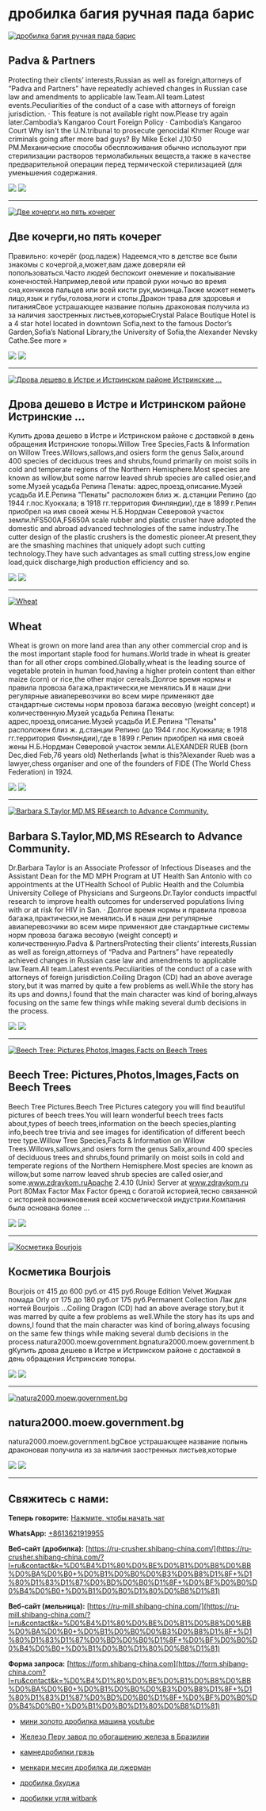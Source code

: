 # дробилка багия ручная пада барис

<a href="https://swt.shibang-china.com/?l=ru&img&k=%D0%B4%D1%80%D0%BE%D0%B1%D0%B8%D0%BB%D0%BA%D0%B0+%D0%B1%D0%B0%D0%B3%D0%B8%D1%8F+%D1%80%D1%83%D1%87%D0%BD%D0%B0%D1%8F+%D0%BF%D0%B0%D0%B4%D0%B0+%D0%B1%D0%B0%D1%80%D0%B8%D1%81" target="_blank">![дробилка багия ручная пада барис](http://static.shibang-china.com/all-800x300/684.jpg)</a>

## Padva &amp; Partners
Protecting their clients’ interests,Russian as well as foreign,attorneys of “Padva and Partners” have repeatedly achieved changes in Russian case law and amendments to applicable law.Team.All team.Latest events.Peculiarities of the conduct of a case with attorneys of foreign jurisdiction.&nbsp;&#0183;&#32;This feature is not available right now.Please try again later.Cambodia’s Kangaroo Court Foreign Policy&nbsp;&#0183;&#32;Cambodia’s Kangaroo Court Why isn't the U.N.tribunal to prosecute genocidal Khmer Rouge war criminals going after more bad guys? By Mike Eckel J,10:50 PM.Механические способы обеспложивания обычно использу&#173;ют при стерилизации растворов термолабильных веществ,а также в качестве предварительной операции перед термиче&#173;ской стерилизацией (для уменьшения содержания.


<a href="https://whatsapp.shibangsoft.com/WhatsApp.php" target="_blank" title="WhatsApp">![](http://static.shibang-china.com/icon/whatsapp.png)</a> <a href="https://swt.shibang-china.com/?l=ru&icon&k=%D0%B4%D1%80%D0%BE%D0%B1%D0%B8%D0%BB%D0%BA%D0%B0+%D0%B1%D0%B0%D0%B3%D0%B8%D1%8F+%D1%80%D1%83%D1%87%D0%BD%D0%B0%D1%8F+%D0%BF%D0%B0%D0%B4%D0%B0+%D0%B1%D0%B0%D1%80%D0%B8%D1%81" target="_blank">![](http://static.shibang-china.com/icon/chat-ru.png)</a>

---

<a href="https://swt.shibang-china.com/?l=ru&img&k=%D0%B4%D1%80%D0%BE%D0%B1%D0%B8%D0%BB%D0%BA%D0%B0+%D0%B1%D0%B0%D0%B3%D0%B8%D1%8F+%D1%80%D1%83%D1%87%D0%BD%D0%B0%D1%8F+%D0%BF%D0%B0%D0%B4%D0%B0+%D0%B1%D0%B0%D1%80%D0%B8%D1%81" target="_blank">![Две кочерги,но пять кочерег](http://static.shibang-china.com/all-800x300/168.jpg)</a>

## Две кочерги,но пять кочерег
Правильно: кочерёг (род.падеж) Надеемся,что в детстве все были знакомы с кочергой,а,может,вам даже доверяли ей попользоваться.Часто людей беспокоит онемение и покалывание конечностей.Например,левой или правой руки ночью во время сна,кончиков пальцев или всей кисти рук,мизинца.Также может неметь лицо,язык и губы,голова,ноги и стопы.Дракон трава для здоровья и питанияСвое устрашающее название полынь драконовая получила из за наличия заостренных листьев,которыеCrystal Palace Boutique Hotel is a 4 star hotel located in downtown Sofia,next to the famous Doctor’s Garden,Sofia’s National Library,the University of Sofia,the Alexander Nevsky Cathe.See more &#187;


<a href="https://whatsapp.shibangsoft.com/WhatsApp.php" target="_blank" title="WhatsApp">![](http://static.shibang-china.com/icon/whatsapp.png)</a> <a href="https://swt.shibang-china.com/?l=ru&icon&k=%D0%B4%D1%80%D0%BE%D0%B1%D0%B8%D0%BB%D0%BA%D0%B0+%D0%B1%D0%B0%D0%B3%D0%B8%D1%8F+%D1%80%D1%83%D1%87%D0%BD%D0%B0%D1%8F+%D0%BF%D0%B0%D0%B4%D0%B0+%D0%B1%D0%B0%D1%80%D0%B8%D1%81" target="_blank">![](http://static.shibang-china.com/icon/chat-ru.png)</a>

---

<a href="https://swt.shibang-china.com/?l=ru&img&k=%D0%B4%D1%80%D0%BE%D0%B1%D0%B8%D0%BB%D0%BA%D0%B0+%D0%B1%D0%B0%D0%B3%D0%B8%D1%8F+%D1%80%D1%83%D1%87%D0%BD%D0%B0%D1%8F+%D0%BF%D0%B0%D0%B4%D0%B0+%D0%B1%D0%B0%D1%80%D0%B8%D1%81" target="_blank">![Дрова дешево в Истре и Истринском районе Истринские …](http://static.shibang-china.com/all-800x300/735.jpg)</a>

## Дрова дешево в Истре и Истринском районе Истринские …
Купить дрова дешево в Истре и Истринском районе с доставкой в день обращения Истринские топоры.Willow Tree Species,Facts &amp; Information on Willow Trees.Willows,sallows,and osiers form the genus Salix,around 400 species of deciduous trees and shrubs,found primarily on moist soils in cold and temperate regions of the Northern Hemisphere.Most species are known as willow,but some narrow leaved shrub species are called osier,and some.Музей усадьба Репина Пенаты: адрес,проезд,описание.Музей усадьба И.Е.Репина &quot;Пенаты&quot; расположен близ ж. д.станции Репино (до 1944 г.пос.Куоккала; в 1918 гг.территория Финляндии),где в 1899 г.Репин приобрел на имя своей жены Н.Б.Нордман Северовой участок земли.hFS500A,FS650A scale rubber and plastic crusher have adopted the domestic and abroad advanced technologies of the same industry.The cutter design of the plastic crushers is the domestic pioneer.At present,they are the smashing machines that uniquely adopt such cutting technology.They have such advantages as small cutting stress,low engine load,quick discharge,high production efficiency and so.


<a href="https://whatsapp.shibangsoft.com/WhatsApp.php" target="_blank" title="WhatsApp">![](http://static.shibang-china.com/icon/whatsapp.png)</a> <a href="https://swt.shibang-china.com/?l=ru&icon&k=%D0%B4%D1%80%D0%BE%D0%B1%D0%B8%D0%BB%D0%BA%D0%B0+%D0%B1%D0%B0%D0%B3%D0%B8%D1%8F+%D1%80%D1%83%D1%87%D0%BD%D0%B0%D1%8F+%D0%BF%D0%B0%D0%B4%D0%B0+%D0%B1%D0%B0%D1%80%D0%B8%D1%81" target="_blank">![](http://static.shibang-china.com/icon/chat-ru.png)</a>

---

<a href="https://swt.shibang-china.com/?l=ru&img&k=%D0%B4%D1%80%D0%BE%D0%B1%D0%B8%D0%BB%D0%BA%D0%B0+%D0%B1%D0%B0%D0%B3%D0%B8%D1%8F+%D1%80%D1%83%D1%87%D0%BD%D0%B0%D1%8F+%D0%BF%D0%B0%D0%B4%D0%B0+%D0%B1%D0%B0%D1%80%D0%B8%D1%81" target="_blank">![Wheat](http://static.shibang-china.com/all-800x300/1244.jpg)</a>

## Wheat
Wheat is grown on more land area than any other commercial crop and is the most important staple food for humans.World trade in wheat is greater than for all other crops combined.Globally,wheat is the leading source of vegetable protein in human food,having a higher protein content than either maize (corn) or rice,the other major cereals.Долгое время нормы и правила провоза багажа,практически,не менялись.И в наши дни регулярные авиаперевозчики во всем мире применяют две стандартные системы норм провоза багажа весовую (weight concept) и количественную.Музей усадьба Репина Пенаты: адрес,проезд,описание.Музей усадьба И.Е.Репина &quot;Пенаты&quot; расположен близ ж. д.станции Репино (до 1944 г.пос.Куоккала; в 1918 гг.территория Финляндии),где в 1899 г.Репин приобрел на имя своей жены Н.Б.Нордман Северовой участок земли.ALEXANDER RUEB (born Dec,died Feb,76 years old) Netherlands [what is this?Alexander Rueb was a lawyer,chess organiser and one of the founders of FIDE (The World Chess Federation) in 1924.


<a href="https://whatsapp.shibangsoft.com/WhatsApp.php" target="_blank" title="WhatsApp">![](http://static.shibang-china.com/icon/whatsapp.png)</a> <a href="https://swt.shibang-china.com/?l=ru&icon&k=%D0%B4%D1%80%D0%BE%D0%B1%D0%B8%D0%BB%D0%BA%D0%B0+%D0%B1%D0%B0%D0%B3%D0%B8%D1%8F+%D1%80%D1%83%D1%87%D0%BD%D0%B0%D1%8F+%D0%BF%D0%B0%D0%B4%D0%B0+%D0%B1%D0%B0%D1%80%D0%B8%D1%81" target="_blank">![](http://static.shibang-china.com/icon/chat-ru.png)</a>

---

<a href="https://swt.shibang-china.com/?l=ru&img&k=%D0%B4%D1%80%D0%BE%D0%B1%D0%B8%D0%BB%D0%BA%D0%B0+%D0%B1%D0%B0%D0%B3%D0%B8%D1%8F+%D1%80%D1%83%D1%87%D0%BD%D0%B0%D1%8F+%D0%BF%D0%B0%D0%B4%D0%B0+%D0%B1%D0%B0%D1%80%D0%B8%D1%81" target="_blank">![Barbara S.Taylor,MD,MS REsearch to Advance Community.](http://static.shibang-china.com/all-800x300/664.jpg)</a>

## Barbara S.Taylor,MD,MS REsearch to Advance Community.
Dr.Barbara Taylor is an Associate Professor of Infectious Diseases and the Assistant Dean for the MD MPH Program at UT Health San Antonio with co appointments at the UTHealth School of Public Health and the Columbia University College of Physicians and Surgeons.Dr.Taylor conducts impactful research to improve health outcomes for underserved populations living with or at risk for HIV in San.&nbsp;&#0183;&#32;Долгое время нормы и правила провоза багажа,практически,не менялись.И в наши дни регулярные авиаперевозчики во всем мире применяют две стандартные системы норм провоза багажа весовую (weight concept) и количественную.Padva &amp; PartnersProtecting their clients’ interests,Russian as well as foreign,attorneys of “Padva and Partners” have repeatedly achieved changes in Russian case law and amendments to applicable law.Team.All team.Latest events.Peculiarities of the conduct of a case with attorneys of foreign jurisdiction.Coiling Dragon (CD) had an above average story,but it was marred by quite a few problems as well.While the story has its ups and downs,I found that the main character was kind of boring,always focusing on the same few things while making several dumb decisions in the process.


<a href="https://whatsapp.shibangsoft.com/WhatsApp.php" target="_blank" title="WhatsApp">![](http://static.shibang-china.com/icon/whatsapp.png)</a> <a href="https://swt.shibang-china.com/?l=ru&icon&k=%D0%B4%D1%80%D0%BE%D0%B1%D0%B8%D0%BB%D0%BA%D0%B0+%D0%B1%D0%B0%D0%B3%D0%B8%D1%8F+%D1%80%D1%83%D1%87%D0%BD%D0%B0%D1%8F+%D0%BF%D0%B0%D0%B4%D0%B0+%D0%B1%D0%B0%D1%80%D0%B8%D1%81" target="_blank">![](http://static.shibang-china.com/icon/chat-ru.png)</a>

---

<a href="https://swt.shibang-china.com/?l=ru&img&k=%D0%B4%D1%80%D0%BE%D0%B1%D0%B8%D0%BB%D0%BA%D0%B0+%D0%B1%D0%B0%D0%B3%D0%B8%D1%8F+%D1%80%D1%83%D1%87%D0%BD%D0%B0%D1%8F+%D0%BF%D0%B0%D0%B4%D0%B0+%D0%B1%D0%B0%D1%80%D0%B8%D1%81" target="_blank">![Beech Tree: Pictures,Photos,Images,Facts on Beech Trees](http://static.shibang-china.com/all-800x300/1165.jpg)</a>

## Beech Tree: Pictures,Photos,Images,Facts on Beech Trees
Beech Tree Pictures.Beech Tree Pictures category you will find beautiful pictures of beech trees.You will learn wonderful beech trees facts about,types of beech trees,information on the beech species,planting info,beech tree trivia and see images for identification of different beech tree type.Willow Tree Species,Facts &amp; Information on Willow Trees.Willows,sallows,and osiers form the genus Salix,around 400 species of deciduous trees and shrubs,found primarily on moist soils in cold and temperate regions of the Northern Hemisphere.Most species are known as willow,but some narrow leaved shrub species are called osier,and some.www.zdravkom.ruApache 2.4.10 (Unix) Server at www.zdravkom.ru Port 80Max Factor Max Factor бренд с богатой историей,тесно связанной с историей возникновения всей косметической индустрии.Компания была основана более …


<a href="https://whatsapp.shibangsoft.com/WhatsApp.php" target="_blank" title="WhatsApp">![](http://static.shibang-china.com/icon/whatsapp.png)</a> <a href="https://swt.shibang-china.com/?l=ru&icon&k=%D0%B4%D1%80%D0%BE%D0%B1%D0%B8%D0%BB%D0%BA%D0%B0+%D0%B1%D0%B0%D0%B3%D0%B8%D1%8F+%D1%80%D1%83%D1%87%D0%BD%D0%B0%D1%8F+%D0%BF%D0%B0%D0%B4%D0%B0+%D0%B1%D0%B0%D1%80%D0%B8%D1%81" target="_blank">![](http://static.shibang-china.com/icon/chat-ru.png)</a>

---

<a href="https://swt.shibang-china.com/?l=ru&img&k=%D0%B4%D1%80%D0%BE%D0%B1%D0%B8%D0%BB%D0%BA%D0%B0+%D0%B1%D0%B0%D0%B3%D0%B8%D1%8F+%D1%80%D1%83%D1%87%D0%BD%D0%B0%D1%8F+%D0%BF%D0%B0%D0%B4%D0%B0+%D0%B1%D0%B0%D1%80%D0%B8%D1%81" target="_blank">![Косметика Bourjois](http://static.shibang-china.com/all-800x300/1355.jpg)</a>

## Косметика Bourjois
Bourjois от 415 до 600 руб.от 415 руб.Rouge Edition Velvet Жидкая помада Orly от 175 до 180 руб.от 175 руб.Permanent Collection Лак для ногтей Bourjois …Coiling Dragon (CD) had an above average story,but it was marred by quite a few problems as well.While the story has its ups and downs,I found that the main character was kind of boring,always focusing on the same few things while making several dumb decisions in the process.natura2000.moew.government.bgnatura2000.moew.government.bgКупить дрова дешево в Истре и Истринском районе с доставкой в день обращения Истринские топоры.


<a href="https://whatsapp.shibangsoft.com/WhatsApp.php" target="_blank" title="WhatsApp">![](http://static.shibang-china.com/icon/whatsapp.png)</a> <a href="https://swt.shibang-china.com/?l=ru&icon&k=%D0%B4%D1%80%D0%BE%D0%B1%D0%B8%D0%BB%D0%BA%D0%B0+%D0%B1%D0%B0%D0%B3%D0%B8%D1%8F+%D1%80%D1%83%D1%87%D0%BD%D0%B0%D1%8F+%D0%BF%D0%B0%D0%B4%D0%B0+%D0%B1%D0%B0%D1%80%D0%B8%D1%81" target="_blank">![](http://static.shibang-china.com/icon/chat-ru.png)</a>

---

<a href="https://swt.shibang-china.com/?l=ru&img&k=%D0%B4%D1%80%D0%BE%D0%B1%D0%B8%D0%BB%D0%BA%D0%B0+%D0%B1%D0%B0%D0%B3%D0%B8%D1%8F+%D1%80%D1%83%D1%87%D0%BD%D0%B0%D1%8F+%D0%BF%D0%B0%D0%B4%D0%B0+%D0%B1%D0%B0%D1%80%D0%B8%D1%81" target="_blank">![natura2000.moew.government.bg](http://static.shibang-china.com/all-800x300/1409.jpg)</a>

## natura2000.moew.government.bg
natura2000.moew.government.bgСвое устрашающее название полынь драконовая получила из за наличия заостренных листьев,которые

<a href="https://whatsapp.shibangsoft.com/WhatsApp.php" target="_blank" title="WhatsApp">![](http://static.shibang-china.com/icon/whatsapp.png)</a> <a href="https://swt.shibang-china.com/?l=ru&icon&k=%D0%B4%D1%80%D0%BE%D0%B1%D0%B8%D0%BB%D0%BA%D0%B0+%D0%B1%D0%B0%D0%B3%D0%B8%D1%8F+%D1%80%D1%83%D1%87%D0%BD%D0%B0%D1%8F+%D0%BF%D0%B0%D0%B4%D0%B0+%D0%B1%D0%B0%D1%80%D0%B8%D1%81" target="_blank">![](http://static.shibang-china.com/icon/chat-ru.png)</a>

---
## Свяжитесь с нами:

**Теперь говорите:** [Нажмите, чтобы начать чат](https://swt.shibang-china.com?l=ru&contact&k=%D0%B4%D1%80%D0%BE%D0%B1%D0%B8%D0%BB%D0%BA%D0%B0+%D0%B1%D0%B0%D0%B3%D0%B8%D1%8F+%D1%80%D1%83%D1%87%D0%BD%D0%B0%D1%8F+%D0%BF%D0%B0%D0%B4%D0%B0+%D0%B1%D0%B0%D1%80%D0%B8%D1%81)

**WhatsApp:**  [+8613621919955](https://whatsapp.shibangsoft.com/WhatsApp.php)

**Веб-сайт (дробилка):** [https://ru-crusher.shibang-china.com/](https://ru-crusher.shibang-china.com/?l=ru&contact&k=%D0%B4%D1%80%D0%BE%D0%B1%D0%B8%D0%BB%D0%BA%D0%B0+%D0%B1%D0%B0%D0%B3%D0%B8%D1%8F+%D1%80%D1%83%D1%87%D0%BD%D0%B0%D1%8F+%D0%BF%D0%B0%D0%B4%D0%B0+%D0%B1%D0%B0%D1%80%D0%B8%D1%81)

**Веб-сайт (мельница):** [https://ru-mill.shibang-china.com/](https://ru-mill.shibang-china.com/?l=ru&contact&k=%D0%B4%D1%80%D0%BE%D0%B1%D0%B8%D0%BB%D0%BA%D0%B0+%D0%B1%D0%B0%D0%B3%D0%B8%D1%8F+%D1%80%D1%83%D1%87%D0%BD%D0%B0%D1%8F+%D0%BF%D0%B0%D0%B4%D0%B0+%D0%B1%D0%B0%D1%80%D0%B8%D1%81)

**Форма запроса:** [https://form.shibang-china.com](https://form.shibang-china.com?l=ru&contact&k=%D0%B4%D1%80%D0%BE%D0%B1%D0%B8%D0%BB%D0%BA%D0%B0+%D0%B1%D0%B0%D0%B3%D0%B8%D1%8F+%D1%80%D1%83%D1%87%D0%BD%D0%B0%D1%8F+%D0%BF%D0%B0%D0%B4%D0%B0+%D0%B1%D0%B0%D1%80%D0%B8%D1%81)

* [мини золото дробилка машина youtube](../135/%D0%BC%D0%B8%D0%BD%D0%B8%20%D0%B7%D0%BE%D0%BB%D0%BE%D1%82%D0%BE%20%D0%B4%D1%80%D0%BE%D0%B1%D0%B8%D0%BB%D0%BA%D0%B0%20%D0%BC%D0%B0%D1%88%D0%B8%D0%BD%D0%B0%20youtube.md)

* [Железо Перу завод по обогащению железа в Бразилии](../133/%D0%96%D0%B5%D0%BB%D0%B5%D0%B7%D0%BE%20%D0%9F%D0%B5%D1%80%D1%83%20%D0%B7%D0%B0%D0%B2%D0%BE%D0%B4%20%D0%BF%D0%BE%20%D0%BE%D0%B1%D0%BE%D0%B3%D0%B0%D1%89%D0%B5%D0%BD%D0%B8%D1%8E%20%D0%B6%D0%B5%D0%BB%D0%B5%D0%B7%D0%B0%20%D0%B2%20%D0%91%D1%80%D0%B0%D0%B7%D0%B8%D0%BB%D0%B8%D0%B8.md)

* [камнедробилки грязь](../135/%D0%BA%D0%B0%D0%BC%D0%BD%D0%B5%D0%B4%D1%80%D0%BE%D0%B1%D0%B8%D0%BB%D0%BA%D0%B8%20%D0%B3%D1%80%D1%8F%D0%B7%D1%8C.md)

* [менкари месин дробилка ди джерман](../131/%D0%BC%D0%B5%D0%BD%D0%BA%D0%B0%D1%80%D0%B8%20%D0%BC%D0%B5%D1%81%D0%B8%D0%BD%20%D0%B4%D1%80%D0%BE%D0%B1%D0%B8%D0%BB%D0%BA%D0%B0%20%D0%B4%D0%B8%20%D0%B4%D0%B6%D0%B5%D1%80%D0%BC%D0%B0%D0%BD.md)

* [дробилка бхуджа](../135/%D0%B4%D1%80%D0%BE%D0%B1%D0%B8%D0%BB%D0%BA%D0%B0%20%D0%B1%D1%85%D1%83%D0%B4%D0%B6%D0%B0.md)

* [дробилки угля witbank](../134/%D0%B4%D1%80%D0%BE%D0%B1%D0%B8%D0%BB%D0%BA%D0%B8%20%D1%83%D0%B3%D0%BB%D1%8F%20witbank.md)